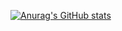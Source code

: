 [![Anurag's GitHub stats](https://github-readme-stats.vercel.app/api?username=bg-silv)](https://github.com/anuraghazra/github-readme-stats)
